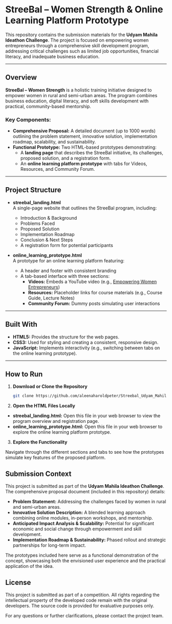 # StreeBal – Women Strength & Online Learning Platform Prototype

This repository contains the submission materials for the **Udyam Mahila Ideathon Challenge**. The project is focused on empowering women entrepreneurs through a comprehensive skill development program, addressing critical challenges such as limited job opportunities, financial literacy, and inadequate business education.

---

## Overview

**StreeBal – Women Strength** is a holistic training initiative designed to empower women in rural and semi-urban areas. The program combines business education, digital literacy, and soft skills development with practical, community-based mentorship.

### Key Components:
- **Comprehensive Proposal:** A detailed document (up to 1000 words) outlining the problem statement, innovative solution, implementation roadmap, scalability, and sustainability.
- **Functional Prototype:** Two HTML-based prototypes demonstrating:
  - A **landing page** that describes the StreeBal initiative, its challenges, proposed solution, and a registration form.
  - An **online learning platform prototype** with tabs for Videos, Resources, and Community Forum.

---

## Project Structure

- **streebal_landing.html**  
  A single-page website that outlines the StreeBal program, including:
  - Introduction & Background
  - Problems Faced
  - Proposed Solution
  - Implementation Roadmap
  - Conclusion & Next Steps
  - A registration form for potential participants

- **online_learning_prototype.html**  
  A prototype for an online learning platform featuring:
  - A header and footer with consistent branding
  - A tab-based interface with three sections:
    - **Videos:** Embeds a YouTube video (e.g., [Empowering Women Entrepreneurs](https://www.youtube.com/watch?v=71mgbE-DMMY))
    - **Resources:** Placeholder links for course materials (e.g., Course Guide, Lecture Notes)
    - **Community Forum:** Dummy posts simulating user interactions

---

## Built With

- **HTML5:** Provides the structure for the web pages.
- **CSS3:** Used for styling and creating a consistent, responsive design.
- **JavaScript:** Implements interactivity (e.g., switching between tabs on the online learning prototype).

---

## How to Run

1. **Download or Clone the Repository**
   ```bash
   git clone https://github.com/aleenaharoldpeter/Streebal_Udyam_Mahila_Ideathon_Challenge_2025
   ```
2. **Open the HTML Files Locally**

- **streebal_landing.html:** Open this file in your web browser to view the program overview and registration page.
- **online_learning_prototype.html:** Open this file in your web browser to explore the online learning platform prototype.

3. **Explore the Functionality**

Navigate through the different sections and tabs to see how the prototypes simulate key features of the proposed platform.

## Submission Context

This project is submitted as part of the **Udyam Mahila Ideathon Challenge**. The comprehensive proposal document (included in this repository) details:

- **Problem Statement:** Addressing the challenges faced by women in rural and semi-urban areas.
- **Innovative Solution Description:** A blended learning approach combining online modules, in-person workshops, and mentorship.
- **Anticipated Impact Analysis & Scalability:** Potential for significant economic and social change through empowerment and skill development.
- **Implementation Roadmap & Sustainability:** Phased rollout and strategic partnerships for long-term impact.

The prototypes included here serve as a functional demonstration of the concept, showcasing both the envisioned user experience and the practical application of the idea.

## License

This project is submitted as part of a competition. All rights regarding the intellectual property of the developed code remain with the original developers. The source code is provided for evaluative purposes only.

For any questions or further clarifications, please contact the project team.